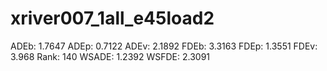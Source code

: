 # xriver007_1all_e45load2

ADEb: 1.7647
ADEp: 0.7122
ADEv: 2.1892
FDEb: 3.3163
FDEp: 1.3551
FDEv: 3.968
Rank: 140
WSADE: 1.2392
WSFDE: 2.3091